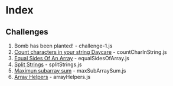 # Index

## Challenges

1. Bomb has been planted! - challenge-1.js
2. [Count characters in your string Daycare](https://www.codewars.com/kata/52efefcbcdf57161d4000091/train/javascript) - countCharInString.js
3. [Equal Sides Of An Array](https://www.codewars.com/kata/5679aa472b8f57fb8c000047/train/javascript) - equalSidesOfArray.js
4. [Split Strings](https://www.codewars.com/kata/515de9ae9dcfc28eb6000001/train/javascript) - splitStrings.js
5. [Maximun subarray sum](https://www.codewars.com/kata/54521e9ec8e60bc4de000d6c/javascript) - maxSubArraySum.js
6. [Array Helpers](https://www.codewars.com/kata/525d50d2037b7acd6e000534/train/javascript) - arrayHelpers.js
